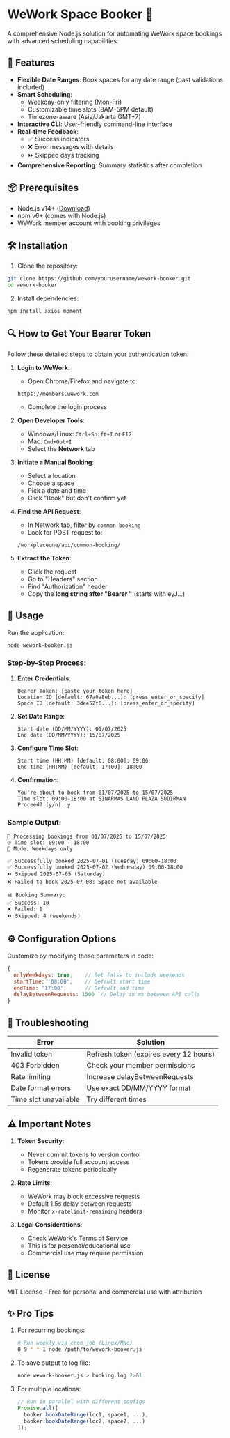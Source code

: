 # WeWork Space Booker 🚀

A comprehensive Node.js solution for automating WeWork space bookings with advanced scheduling capabilities.

## 🌟 Features

- **Flexible Date Ranges**: Book spaces for any date range (past validations included)
- **Smart Scheduling**:
  - Weekday-only filtering (Mon-Fri)
  - Customizable time slots (8AM-5PM default)
  - Timezone-aware (Asia/Jakarta GMT+7)
- **Interactive CLI**: User-friendly command-line interface
- **Real-time Feedback**: 
  - ✅ Success indicators
  - ❌ Error messages with details
  - ⏩ Skipped days tracking
- **Comprehensive Reporting**: Summary statistics after completion

## 📦 Prerequisites

- Node.js v14+ ([Download](https://nodejs.org/))
- npm v6+ (comes with Node.js)
- WeWork member account with booking privileges

## 🛠 Installation

1. Clone the repository:
```bash
git clone https://github.com/yourusername/wework-booker.git
cd wework-booker
```

2. Install dependencies:
```bash
npm install axios moment
```

## 🔍 How to Get Your Bearer Token

Follow these detailed steps to obtain your authentication token:

1. **Login to WeWork**:
   - Open Chrome/Firefox and navigate to:
   ```
   https://members.wework.com
   ```
   - Complete the login process

2. **Open Developer Tools**:
   - Windows/Linux: `Ctrl+Shift+I` or `F12`
   - Mac: `Cmd+Opt+I`
   - Select the **Network** tab

3. **Initiate a Manual Booking**:
   - Select a location
   - Choose a space
   - Pick a date and time
   - Click "Book" but don't confirm yet

4. **Find the API Request**:
   - In Network tab, filter by `common-booking`
   - Look for POST request to:
   ```
   /workplaceone/api/common-booking/
   ```

5. **Extract the Token**:
   - Click the request
   - Go to "Headers" section
   - Find "Authorization" header
   - Copy the **long string after "Bearer "** (starts with eyJ...)

## 🚀 Usage

Run the application:
```bash
node wework-booker.js
```

### Step-by-Step Process:

1. **Enter Credentials**:
   ```
   Bearer Token: [paste_your_token_here]
   Location ID [default: 67a0a8eb...]: [press_enter_or_specify]
   Space ID [default: 3dee52f6...]: [press_enter_or_specify]
   ```

2. **Set Date Range**:
   ```
   Start date (DD/MM/YYYY): 01/07/2025
   End date (DD/MM/YYYY): 15/07/2025
   ```

3. **Configure Time Slot**:
   ```
   Start time (HH:MM) [default: 08:00]: 09:00
   End time (HH:MM) [default: 17:00]: 18:00
   ```

4. **Confirmation**:
   ```
   You're about to book from 01/07/2025 to 15/07/2025
   Time slot: 09:00-18:00 at SINARMAS LAND PLAZA SUDIRMAN
   Proceed? (y/n): y
   ```

### Sample Output:
```
📅 Processing bookings from 01/07/2025 to 15/07/2025
⏰ Time slot: 09:00 - 18:00
📌 Mode: Weekdays only

✅ Successfully booked 2025-07-01 (Tuesday) 09:00-18:00
✅ Successfully booked 2025-07-02 (Wednesday) 09:00-18:00
⏩ Skipped 2025-07-05 (Saturday)
❌ Failed to book 2025-07-08: Space not available

📊 Booking Summary:
✅ Success: 10
❌ Failed: 1
⏩ Skipped: 4 (weekends)
```

## ⚙️ Configuration Options

Customize by modifying these parameters in code:

```javascript
{
  onlyWeekdays: true,    // Set false to include weekends
  startTime: '08:00',    // Default start time
  endTime: '17:00',      // Default end time
  delayBetweenRequests: 1500  // Delay in ms between API calls
}
```

## 🛑 Troubleshooting

| Error | Solution |
|-------|----------|
| Invalid token | Refresh token (expires every 12 hours) |
| 403 Forbidden | Check your member permissions |
| Rate limiting | Increase delayBetweenRequests |
| Date format errors | Use exact DD/MM/YYYY format |
| Time slot unavailable | Try different times |

## ⚠️ Important Notes

1. **Token Security**:
   - Never commit tokens to version control
   - Tokens provide full account access
   - Regenerate tokens periodically

2. **Rate Limits**:
   - WeWork may block excessive requests
   - Default 1.5s delay between requests
   - Monitor `x-ratelimit-remaining` headers

3. **Legal Considerations**:
   - Check WeWork's Terms of Service
   - This is for personal/educational use
   - Commercial use may require permission

## 📜 License

MIT License - Free for personal and commercial use with attribution

## ✨ Pro Tips

1. For recurring bookings:
   ```bash
   # Run weekly via cron job (Linux/Mac)
   0 9 * * 1 node /path/to/wework-booker.js
   ```

2. To save output to log file:
   ```bash
   node wework-booker.js > booking.log 2>&1
   ```

3. For multiple locations:
   ```javascript
   // Run in parallel with different configs
   Promise.all([
     booker.bookDateRange(loc1, space1, ...),
     booker.bookDateRange(loc2, space2, ...)
   ]);
   ```